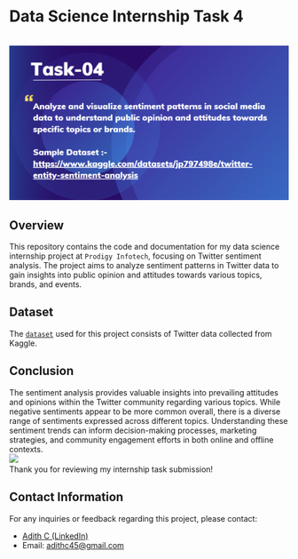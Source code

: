 # Data Science Internship Task 4
<br>
<img src="https://github.com/adiii-a/PRODIGY_DS_04/blob/main/ds4.png">

## Overview

This repository contains the code and documentation for my data science internship project at `Prodigy Infotech`, focusing on Twitter sentiment analysis. The project aims to analyze sentiment patterns in Twitter data to gain insights into public opinion and attitudes towards various topics, brands, and events.

## Dataset

The <a href = "https://github.com/adiii-a/PRODIGY_DS_04/blob/main/twitter_training.csv">`dataset`</a> used for this project consists of Twitter data collected from Kaggle.


## Conclusion

The sentiment analysis provides valuable insights into prevailing attitudes and opinions within the Twitter community regarding various topics. While negative sentiments appear to be more common overall, there is a diverse range of sentiments expressed across different topics. Understanding these sentiment trends can inform decision-making processes, marketing strategies, and community engagement efforts in both online and offline contexts.
<br>
<img src = "https://github.com/kinto-tk/images/blob/main/heat.png">
<br>
Thank you for reviewing my internship task submission!


## Contact Information
For any inquiries or feedback regarding this project, please contact:

- <a href="https://www.linkedin.com/in/adith-c-02865126/">Adith C (LinkedIn)</a>
- Email: adithc45@gmail.com
